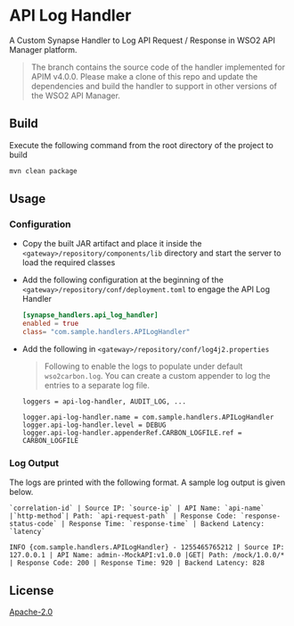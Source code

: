 # API Log Handler

A Custom Synapse Handler to Log API Request / Response in WSO2 API Manager platform.

> The branch contains the source code of the handler implemented for APIM v4.0.0. Please make a clone of this repo and update the dependencies and build the handler to support in other versions of the WSO2 API Manager.

## Build

Execute the following command from the root directory of the project to build

```sh
mvn clean package
```

## Usage

### Configuration

- Copy the built JAR artifact and place it inside the `<gateway>/repository/components/lib` directory and start the server to load the required classes
- Add the following configuration at the beginning of the `<gateway>/repository/conf/deployment.toml` to engage the API Log Handler

  ```toml
  [synapse_handlers.api_log_handler]
  enabled = true
  class= "com.sample.handlers.APILogHandler"
  ```

- Add the following in `<gateway>/repository/conf/log4j2.properties`
  
  > Following to enable the logs to populate under default `wso2carbon.log`. You can create a custom appender to log the entries to a separate log file.
  
  ```properties
  loggers = api-log-handler, AUDIT_LOG, ...

  logger.api-log-handler.name = com.sample.handlers.APILogHandler
  logger.api-log-handler.level = DEBUG
  logger.api-log-handler.appenderRef.CARBON_LOGFILE.ref = CARBON_LOGFILE
  ```

### Log Output

The logs are printed with the following format. A sample log output is given below.

```log
`correlation-id` | Source IP: `source-ip` | API Name: `api-name` |`http-method`| Path: `api-request-path` | Response Code: `response-status-code` | Response Time: `response-time` | Backend Latency: `latency`
```

```log
INFO {com.sample.handlers.APILogHandler} - 1255465765212 | Source IP: 127.0.0.1 | API Name: admin--MockAPI:v1.0.0 |GET| Path: /mock/1.0.0/* | Response Code: 200 | Response Time: 920 | Backend Latency: 828
```

## License

[Apache-2.0](LICENSE)
